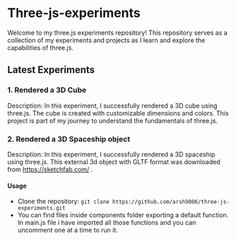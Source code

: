 # Three-js-experiments

Welcome to my three.js experiments repository! This repository serves as a collection of my experiments and projects as I learn and explore the capabilities of three.js.

## Latest Experiments

### 1. Rendered a 3D Cube

Description: In this experiment, I successfully rendered a 3D cube using three.js. The cube is created with customizable dimensions and colors. This project is part of my journey to understand the fundamentals of three.js.

### 2. Rendered a 3D Spaceship object

Description: In this experiment, I successfully rendered a 3D spaceship using three.js. This external 3d object with GLTF format was downloaded from https://sketchfab.com/ .

#### Usage
- Clone the repository: `git clone https://github.com/arsh9806/three-js-experiments.git`
- You can find files inside components folder exporting a default function. In main.js file i have imported all those functions and you can uncomment one at a time to run it.
